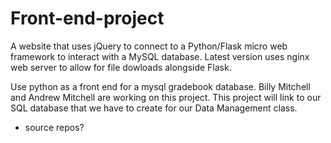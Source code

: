 # Front-end-project
A website that uses jQuery to connect to a Python/Flask micro web framework to interact with a MySQL database.
Latest version uses nginx web server to allow for file dowloads alongside Flask.

Use python as a front end for a mysql gradebook database. Billy Mitchell and Andrew Mitchell are working on this project. This project will link to our SQL database that we have to create for our Data Management class.

- source repos?
